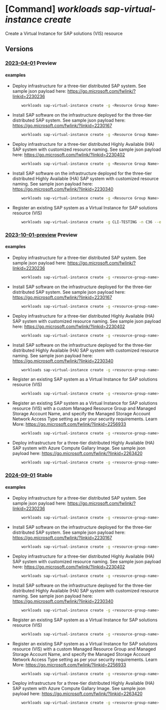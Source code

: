 # [Command] _workloads sap-virtual-instance create_

Create a Virtual Instance for SAP solutions (VIS) resource

## Versions

### [2023-04-01](/Resources/mgmt-plane/L3N1YnNjcmlwdGlvbnMve30vcmVzb3VyY2Vncm91cHMve30vcHJvdmlkZXJzL21pY3Jvc29mdC53b3JrbG9hZHMvc2FwdmlydHVhbGluc3RhbmNlcy97fQ==/2023-04-01.xml) **Preview**

<!-- mgmt-plane /subscriptions/{}/resourcegroups/{}/providers/microsoft.workloads/sapvirtualinstances/{} 2023-04-01 -->

#### examples

- Deploy infrastructure for a three-tier distributed SAP system. See sample json payload here: https://go.microsoft.com/fwlink/?linkid=2230236
    ```bash
        workloads sap-virtual-instance create -g <Resource Group Name> -n <VIS Name> --environment NonProd --sap-product s4hana --configuration <Payload file path> --identity "{type:UserAssigned,userAssignedIdentities:{<Managed_Identity_ResourceID>:{}}}"
    ```

- Install SAP software on the infrastructure deployed for the three-tier distributed SAP system. See sample json payload here: https://go.microsoft.com/fwlink/?linkid=2230167
    ```bash
        workloads sap-virtual-instance create -g <Resource Group Name> -n <VIS Name> --environment NonProd --sap-product s4hana --configuration <Payload file path> --identity "{type:UserAssigned,userAssignedIdentities:{<Managed_Identity_ResourceID>:{}}}"
    ```

- Deploy infrastructure for a three-tier distributed Highly Available (HA) SAP system with customized resource naming. See sample json payload here: https://go.microsoft.com/fwlink/?linkid=2230402
    ```bash
        workloads sap-virtual-instance create -g <Resource Group Name> -n <VIS Name> --environment NonProd --sap-product s4hana --configuration <Payload file path> --identity "{type:UserAssigned,userAssignedIdentities:{<Managed_Identity_ResourceID>:{}}}"
    ```

- Install SAP software on the infrastructure deployed for the three-tier distributed Highly Available (HA) SAP system with customized resource naming. See sample json payload here: https://go.microsoft.com/fwlink/?linkid=2230340
    ```bash
        workloads sap-virtual-instance create -g <Resource Group Name> -n <VIS Name> --environment NonProd --sap-product s4hana --configuration <Payload file path> --identity "{type:UserAssigned,userAssignedIdentities:{<Managed_Identity_ResourceID>:{}}}"
    ```

- Register an existing SAP system as a Virtual Instance for SAP solutions resource (VIS)
    ```bash
        workloads sap-virtual-instance create -g CLI-TESTING -n C36 --environment NonProd --sap-product s4hana --central-server-vm <Virtual Machine ID> --identity "{type:UserAssigned,userAssignedIdentities:{<Managed Identity resource ID>:{}}}"
    ```

### [2023-10-01-preview](/Resources/mgmt-plane/L3N1YnNjcmlwdGlvbnMve30vcmVzb3VyY2Vncm91cHMve30vcHJvdmlkZXJzL21pY3Jvc29mdC53b3JrbG9hZHMvc2FwdmlydHVhbGluc3RhbmNlcy97fQ==/2023-10-01-preview.xml) **Preview**

<!-- mgmt-plane /subscriptions/{}/resourcegroups/{}/providers/microsoft.workloads/sapvirtualinstances/{} 2023-10-01-preview -->

#### examples

- Deploy infrastructure for a three-tier distributed SAP system. See sample json payload here: https://go.microsoft.com/fwlink/?linkid=2230236
    ```bash
        workloads sap-virtual-instance create -g <resource-group-name> -n <vis-name> --environment NonProd --sap-product s4hana --configuration <payload-file-path> --identity "{type:UserAssigned,userAssignedIdentities:{<managed-identity-resource-id>:{}}}"
    ```

- Install SAP software on the infrastructure deployed for the three-tier distributed SAP system. See sample json payload here: https://go.microsoft.com/fwlink/?linkid=2230167
    ```bash
        workloads sap-virtual-instance create -g <resource-group-name> -n <vis-name> --environment NonProd --sap-product s4hana --configuration <payload-file-path> --identity "{type:UserAssigned,userAssignedIdentities:{<managed-Identity-resource-id>:{}}}"
    ```

- Deploy infrastructure for a three-tier distributed Highly Available (HA) SAP system with customized resource naming. See sample json payload here: https://go.microsoft.com/fwlink/?linkid=2230402
    ```bash
        workloads sap-virtual-instance create -g <resource-group-name> -n <vis-name> --environment NonProd --sap-product s4hana --configuration <payload-file-path> --identity "{type:UserAssigned,userAssignedIdentities:{<managed-identity-resource-id>:{}}}"
    ```

- Install SAP software on the infrastructure deployed for the three-tier distributed Highly Available (HA) SAP system with customized resource naming. See sample json payload here: https://go.microsoft.com/fwlink/?linkid=2230340
    ```bash
        workloads sap-virtual-instance create -g <resource-group-name> -n <vis-name> --environment NonProd --sap-product s4hana --configuration <payload-file-path> --identity "{type:UserAssigned,userAssignedIdentities:{<managed-identity-resource-id>:{}}}"
    ```

- Register an existing SAP system as a Virtual Instance for SAP solutions resource (VIS)
    ```bash
        workloads sap-virtual-instance create -g <resource-group-name> -n <vis-name> --environment NonProd --sap-product s4hana --central-server-vm <virtual-machine-id> --identity "{type:UserAssigned,userAssignedIdentities:{<managed-identity-resource-id>:{}}}"
    ```

- Register an existing SAP system as a Virtual Instance for SAP solutions resource (VIS) with a custom Managed Resource Group and Managed Storage Account Name, and specify the Managed Storage Account Network Access Type setting as per your security requirements. Learn More: https://go.microsoft.com/fwlink/?linkid=2256933
    ```bash
        workloads sap-virtual-instance create -g <resource-group-name> -n <vis-name> --environment NonProd --sap-product s4hana --central-server-vm <virtual-machine-id> --identity "{type:UserAssigned,userAssignedIdentities:{<managed-identity-resource-id>:{}}}" --managed-rg-name <managed-rg-name> --managed-rg-sa-name <managed-rg-storage-account-name> --managed-resources-network-access-type <public/private>
    ```

- Deploy infrastructure for a three-tier distributed Highly Available (HA) SAP system with Azure Compute Gallary Image. See sample json payload here: https://go.microsoft.com/fwlink/?linkid=2263420
    ```bash
        workloads sap-virtual-instance create -g <resource-group-name> -n <vis-name> --environment NonProd --sap-product s4hana --configuration <payload-file-path> --identity "{type:UserAssigned,userAssignedIdentities:{<managed-identity-resource-id>:{}}}"
    ```

### [2024-09-01](/Resources/mgmt-plane/L3N1YnNjcmlwdGlvbnMve30vcmVzb3VyY2Vncm91cHMve30vcHJvdmlkZXJzL21pY3Jvc29mdC53b3JrbG9hZHMvc2FwdmlydHVhbGluc3RhbmNlcy97fQ==/2024-09-01.xml) **Stable**

<!-- mgmt-plane /subscriptions/{}/resourcegroups/{}/providers/microsoft.workloads/sapvirtualinstances/{} 2024-09-01 -->

#### examples

- Deploy infrastructure for a three-tier distributed SAP system. See sample json payload here: https://go.microsoft.com/fwlink/?linkid=2230236
    ```bash
        workloads sap-virtual-instance create -g <resource-group-name> -n <vis-name> --environment NonProd --sap-product s4hana --configuration <payload-file-path> --identity "{type:UserAssigned,userAssignedIdentities:{<managed-identity-resource-id>:{}}}"
    ```

- Install SAP software on the infrastructure deployed for the three-tier distributed SAP system. See sample json payload here: https://go.microsoft.com/fwlink/?linkid=2230167
    ```bash
        workloads sap-virtual-instance create -g <resource-group-name> -n <vis-name> --environment NonProd --sap-product s4hana --configuration <payload-file-path> --identity "{type:UserAssigned,userAssignedIdentities:{<managed-Identity-resource-id>:{}}}"
    ```

- Deploy infrastructure for a three-tier distributed Highly Available (HA) SAP system with customized resource naming. See sample json payload here: https://go.microsoft.com/fwlink/?linkid=2230402
    ```bash
        workloads sap-virtual-instance create -g <resource-group-name> -n <vis-name> --environment NonProd --sap-product s4hana --configuration <payload-file-path> --identity "{type:UserAssigned,userAssignedIdentities:{<managed-identity-resource-id>:{}}}"
    ```

- Install SAP software on the infrastructure deployed for the three-tier distributed Highly Available (HA) SAP system with customized resource naming. See sample json payload here: https://go.microsoft.com/fwlink/?linkid=2230340
    ```bash
        workloads sap-virtual-instance create -g <resource-group-name> -n <vis-name> --environment NonProd --sap-product s4hana --configuration <payload-file-path> --identity "{type:UserAssigned,userAssignedIdentities:{<managed-identity-resource-id>:{}}}"
    ```

- Register an existing SAP system as a Virtual Instance for SAP solutions resource (VIS)
    ```bash
        workloads sap-virtual-instance create -g <resource-group-name> -n <vis-name> --environment NonProd --sap-product s4hana --central-server-vm <virtual-machine-id> --identity "{type:UserAssigned,userAssignedIdentities:{<managed-identity-resource-id>:{}}}"
    ```

- Register an existing SAP system as a Virtual Instance for SAP solutions resource (VIS) with a custom Managed Resource Group and Managed Storage Account Name, and specify the Managed Storage Account Network Access Type setting as per your security requirements. Learn More: https://go.microsoft.com/fwlink/?linkid=2256933
    ```bash
        workloads sap-virtual-instance create -g <resource-group-name> -n <vis-name> --environment NonProd --sap-product s4hana --central-server-vm <virtual-machine-id> --identity "{type:UserAssigned,userAssignedIdentities:{<managed-identity-resource-id>:{}}}" --managed-rg-name <managed-rg-name> --managed-rg-sa-name <managed-rg-storage-account-name> --managed-resources-network-access-type <public/private>
    ```

- Deploy infrastructure for a three-tier distributed Highly Available (HA) SAP system with Azure Compute Gallary Image. See sample json payload here: https://go.microsoft.com/fwlink/?linkid=2263420
    ```bash
        workloads sap-virtual-instance create -g <resource-group-name> -n <vis-name> --environment NonProd --sap-product s4hana --configuration <payload-file-path> --identity "{type:UserAssigned,userAssignedIdentities:{<managed-identity-resource-id>:{}}}"
    ```
